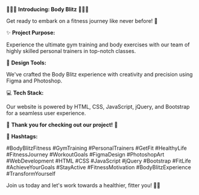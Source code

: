 🌟🏋️‍♂️ **Introducing: Body Blitz** 🏋️‍♀️🌟

Get ready to embark on a fitness journey like never before! 💪

✨ **Project Purpose:** 

Experience the ultimate gym training and body exercises with our team of highly skilled personal trainers in top-notch classes.

🎨 **Design Tools:** 

We've crafted the Body Blitz experience with creativity and precision using Figma and Photoshop.

💻 **Tech Stack:**

Our website is powered by HTML, CSS, JavaScript, jQuery, and Bootstrap for a seamless user experience.


📢 **Thank you for checking out our project!** 🙌



🌟 **Hashtags:** 

#BodyBlitzFitness #GymTraining #PersonalTrainers #GetFit #HealthyLife #FitnessJourney #WorkoutGoals #FigmaDesign #PhotoshopArt #WebDevelopment #HTML #CSS #JavaScript #jQuery #Bootstrap #FitLife #AchieveYourGoals #StayActive #FitnessMotivation #BodyBlitzExperience #TransformYourself

Join us today and let's work towards a healthier, fitter you! 💪🌟
